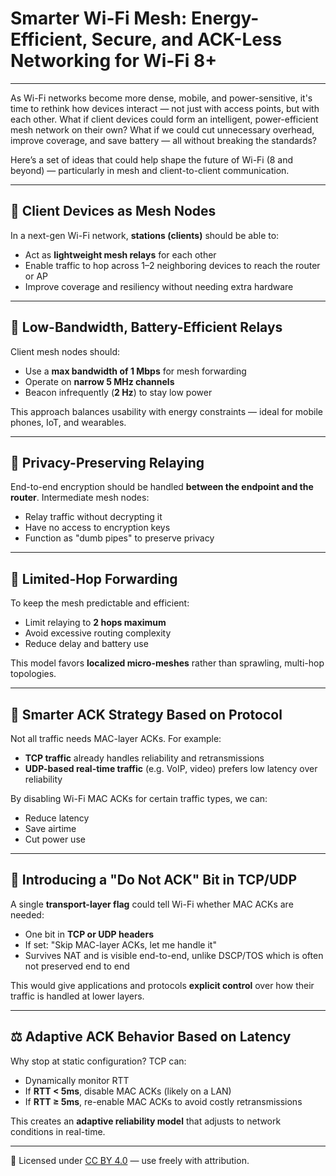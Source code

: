 # Smarter Wi-Fi Mesh: Energy-Efficient, Secure, and ACK-Less Networking for Wi-Fi 8+

---

As Wi-Fi networks become more dense, mobile, and power-sensitive, it's time to rethink how devices interact — not just with access points, but with each other. What if client devices could form an intelligent, power-efficient mesh network on their own? What if we could cut unnecessary overhead, improve coverage, and save battery — all without breaking the standards?

Here’s a set of ideas that could help shape the future of Wi-Fi (8 and beyond) — particularly in mesh and client-to-client communication.

---

## 🔗 Client Devices as Mesh Nodes

In a next-gen Wi-Fi network, **stations (clients)** should be able to:
- Act as **lightweight mesh relays** for each other
- Enable traffic to hop across 1–2 neighboring devices to reach the router or AP
- Improve coverage and resiliency without needing extra hardware

---

## 🔋 Low-Bandwidth, Battery-Efficient Relays

Client mesh nodes should:
- Use a **max bandwidth of 1 Mbps** for mesh forwarding
- Operate on **narrow 5 MHz channels**
- Beacon infrequently (**2 Hz**) to stay low power

This approach balances usability with energy constraints — ideal for mobile phones, IoT, and wearables.

---

## 🔐 Privacy-Preserving Relaying

End-to-end encryption should be handled **between the endpoint and the router**. Intermediate mesh nodes:
- Relay traffic without decrypting it
- Have no access to encryption keys
- Function as "dumb pipes" to preserve privacy

---

## 🔁 Limited-Hop Forwarding

To keep the mesh predictable and efficient:
- Limit relaying to **2 hops maximum**
- Avoid excessive routing complexity
- Reduce delay and battery use

This model favors **localized micro-meshes** rather than sprawling, multi-hop topologies.

---

## 🧠 Smarter ACK Strategy Based on Protocol

Not all traffic needs MAC-layer ACKs. For example:
- **TCP traffic** already handles reliability and retransmissions
- **UDP-based real-time traffic** (e.g. VoIP, video) prefers low latency over reliability

By disabling Wi-Fi MAC ACKs for certain traffic types, we can:
- Reduce latency
- Save airtime
- Cut power use

---

## 🧪 Introducing a "Do Not ACK" Bit in TCP/UDP

A single **transport-layer flag** could tell Wi-Fi whether MAC ACKs are needed:
- One bit in **TCP or UDP headers**
- If set: "Skip MAC-layer ACKs, let me handle it"
- Survives NAT and is visible end-to-end, unlike DSCP/TOS which is often not preserved end to end

This would give applications and protocols **explicit control** over how their traffic is handled at lower layers.

---

## ⚖️ Adaptive ACK Behavior Based on Latency

Why stop at static configuration? TCP can:
- Dynamically monitor RTT
- If **RTT < 5ms**, disable MAC ACKs (likely on a LAN)
- If **RTT ≥ 5ms**, re-enable MAC ACKs to avoid costly retransmissions

This creates an **adaptive reliability model** that adjusts to network conditions in real-time.

---

📄 Licensed under [CC BY 4.0](https://creativecommons.org/licenses/by/4.0/) — use freely with attribution.
